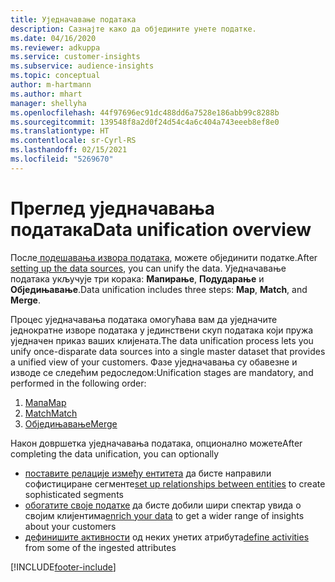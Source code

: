 ```yaml
---
title: Уједначавање података
description: Сазнајте како да обједините унете податке.
ms.date: 04/16/2020
ms.reviewer: adkuppa
ms.service: customer-insights
ms.subservice: audience-insights
ms.topic: conceptual
author: m-hartmann
ms.author: mhart
manager: shellyha
ms.openlocfilehash: 44f97696ec91dc488dd6a7528e186abb99c8288b
ms.sourcegitcommit: 139548f8a2d0f24d54c4a6c404a743eeeb8ef8e0
ms.translationtype: HT
ms.contentlocale: sr-Cyrl-RS
ms.lasthandoff: 02/15/2021
ms.locfileid: "5269670"
---
```

# <a name="data-unification-overview"></a><span data-ttu-id="16c56-103">Преглед уједначавања података</span><span class="sxs-lookup"><span data-stu-id="16c56-103">Data unification overview</span></span>

<span data-ttu-id="16c56-104">После[ подешавања извора података](data-sources.md), можете објединити податке.</span><span class="sxs-lookup"><span data-stu-id="16c56-104">After [setting up the data sources](data-sources.md), you can unify the data.</span></span> <span data-ttu-id="16c56-105">Уједначавање података укључује три корака: **Мапирање**, **Подударање** и **Обједињавање**.</span><span class="sxs-lookup"><span data-stu-id="16c56-105">Data unification includes three steps: **Map**, **Match**, and **Merge**.</span></span>

<span data-ttu-id="16c56-106">Процес уједначавања података омогућава вам да уједначите једнократне изворе података у јединствени скуп података који пружа уједначен приказ ваших клијената.</span><span class="sxs-lookup"><span data-stu-id="16c56-106">The data unification process lets you unify once-disparate data sources into a single master dataset that provides a unified view of your customers.</span></span> <span data-ttu-id="16c56-107">Фазе уједначавања су обавезне и изводе се следећим редоследом:</span><span class="sxs-lookup"><span data-stu-id="16c56-107">Unification stages are mandatory, and performed in the following order:</span></span>

1. [<span data-ttu-id="16c56-108">Мапа</span><span class="sxs-lookup"><span data-stu-id="16c56-108">Map</span></span>](map-entities.md)
2. [<span data-ttu-id="16c56-109">Match</span><span class="sxs-lookup"><span data-stu-id="16c56-109">Match</span></span>](match-entities.md)
3. [<span data-ttu-id="16c56-110">Обједињавање</span><span class="sxs-lookup"><span data-stu-id="16c56-110">Merge</span></span>](merge-entities.md)

<span data-ttu-id="16c56-111">Након довршетка уједначавања података, опционално можете</span><span class="sxs-lookup"><span data-stu-id="16c56-111">After completing the data unification, you can optionally</span></span>

- <span data-ttu-id="16c56-112">[поставите релације између ентитета](relationships.md) да бисте направили софистициране сегменте</span><span class="sxs-lookup"><span data-stu-id="16c56-112">[set up relationships between entities](relationships.md) to create sophisticated segments</span></span>
- <span data-ttu-id="16c56-113">[обогатите своје податке](enrichment-hub.md) да бисте добили шири спектар увида о својим клијентима</span><span class="sxs-lookup"><span data-stu-id="16c56-113">[enrich your data](enrichment-hub.md) to get a wider range of insights about your customers</span></span>
- <span data-ttu-id="16c56-114">[дефинишите активности](activities.md) од неких унетих атрибута</span><span class="sxs-lookup"><span data-stu-id="16c56-114">[define activities](activities.md) from some of the ingested attributes</span></span>


[!INCLUDE[footer-include](../includes/footer-banner.md)]